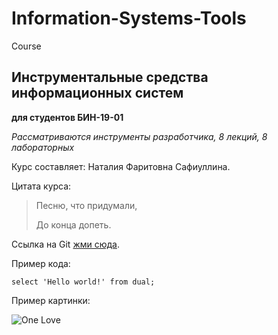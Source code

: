 # Information-Systems-Tools
Course

## Инструментальные средства информационных систем
**для студентов БИН-19-01** 

*Рассматриваются инструменты разработчика, 8 лекций, 8 лабораторных*

Курс составляет: Наталия Фаритовна Сафиуллина.

Цитата курса:
> Песню, что придумали,
> 
> До конца допеть.


Ссылка на Git [жми сюда](https://github.com/NataliaSafiullina).


Пример кода:

`select 'Hello world!' from dual;`


Пример картинки:

![One Love](https://asktom.oracle.com/pls/apex/f?p=100:DOWNLOAD::APPLICATION_PROCESS=GET_IMAGE:::GET_TYPE,GET_ID:SUPP_NAME,NOT_THE_SQL_LOOKING_FOR)

